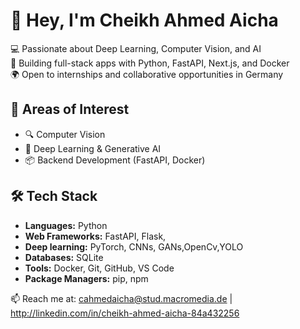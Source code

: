 # 👋 Hey, I'm Cheikh Ahmed Aicha
💻 Passionate about Deep Learning, Computer Vision, and AI  
🚀 Building full-stack apps with Python, FastAPI, Next.js, and Docker  
🌍 Open to internships and collaborative opportunities in Germany

## 🧠 Areas of Interest
- 🔍 Computer Vision
- 🧠 Deep Learning & Generative AI
- 📦 Backend Development (FastAPI, Docker)

## 🛠️ Tech Stack

- **Languages:** Python
- **Web Frameworks:** FastAPI, Flask,  
- **Deep learning:** PyTorch, CNNs, GANs,OpenCv,YOLO  
- **Databases:** SQLite  
- **Tools:** Docker, Git, GitHub, VS Code  
- **Package Managers:** pip, npm  


📫 Reach me at: cahmedaicha@stud.macromedia.de | http://linkedin.com/in/cheikh-ahmed-aicha-84a432256
